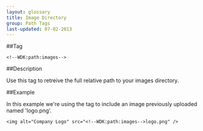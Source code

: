 ```yaml
---
layout: glossary
title: Image Directory
group: Path Tags
last-updated: 07-02-2013
---
```


##Tag

`<!--WDK:path:images-->`

##Description

Use this tag to retreive the full relative path to your images directory.

##Example

In this example we're using the tag to include an image previously uploaded named 'logo.png'.

~~~
<img alt="Company Logo" src="<!--WDK:path:images-->logo.png" />
~~~